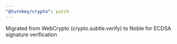 ```yaml
---
"@turnkey/crypto": patch
---
```


Migrated from WebCrypto (crypto.subtle.verify) to Noble for ECDSA signature verification
